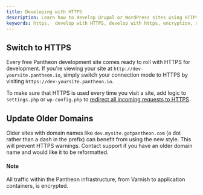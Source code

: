 ```yaml
---
title: Developing with HTTPS
description: Learn how to develop Drupal or WordPress sites using HTTPS on Pantheon environments.
keywords: https,  develop with HTTPS, develop with https, encryption, security, enable ssl, add https to dev, add https to environment
---
```

## Switch to HTTPS
Every free Pantheon development site comes ready to roll with HTTPS for development. If you're viewing your site at `http://dev-yoursite.pantheon.io`, simply switch your connection mode to HTTPS by visiting `https://dev-yoursite.pantheon.io`.

To make sure that HTTPS is used every time you visit a site, add logic to `settings.php` or `wp-config.php` to [redirect all incoming requests to HTTPS](/docs/redirect-incoming-requests/).

## Update Older Domains
Older sites with domain names like `dev.mysite.gotpantheon.com` (a dot rather than a dash in the prefix) can benefit from using the new style. This will prevent HTTPS warnings. Contact support if you have an older domain name and would like it to be reformatted.

<div class="alert alert-info" role="alert">
<h4>Note</h4>
All traffic within the Pantheon infrastructure, from Varnish to application containers, is encrypted.</div>
